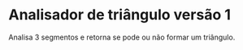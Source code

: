 # Analisador de triângulo versão 1
 Analisa 3 segmentos e retorna se pode ou não formar um triângulo.
